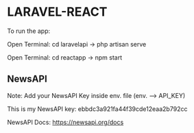 # LARAVEL-REACT

To run the app:

Open Terminal: cd laravelapi -> php artisan serve

Open Terminal: cd reactapp -> npm start

## NewsAPI
Note: Add your NewsAPI Key inside env. file (env. --> API_KEY)

This is my NewsAPI key: ebbdc3a921fa44f39cde12eaa2b792cc

NewsAPI Docs: https://newsapi.org/docs  